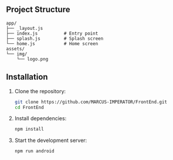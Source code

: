 ## Project Structure

```
app/
├── _layout.js        
├── index.js          # Entry point
├── splash.js         # Splash screen 
└── home.js           # Home screen 
assets/
└── img/
    └── logo.png     
```

## Installation

1. Clone the repository:
   ```bash
   git clone https://github.com/MARCUS-IMPERATOR/FrontEnd.git
   cd FrontEnd
   ```

2. Install dependencies:
   ```bash
   npm install
   ```

3. Start the development server:
   ```bash
   npm run android
   ```
